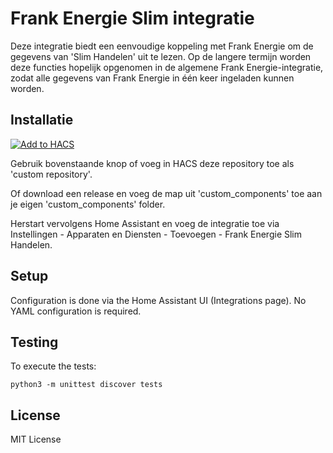 # Frank Energie Slim integratie

Deze integratie biedt een eenvoudige koppeling met Frank Energie om de gegevens van 'Slim Handelen' uit te lezen.
Op de langere termijn worden deze functies hopelijk opgenomen in de algemene Frank Energie-integratie, zodat alle gegevens van Frank Energie in één keer ingeladen kunnen worden.

## Installatie

[![Add to HACS](https://img.shields.io/badge/HACS-Add%20this%20repository-blue?style=for-the-badge&logo=home-assistant)](https://my.home-assistant.io/redirect/hacs_repository/?owner=yholkamp&repository=frank-energie-slim&category=integration)

Gebruik bovenstaande knop of voeg in HACS deze repository toe als 'custom repository'. 

Of download een release en voeg de map uit 'custom_components' toe aan je eigen 'custom_components' folder.


Herstart vervolgens Home Assistant en voeg de integratie toe via Instellingen - Apparaten en Diensten - Toevoegen - Frank Energie Slim Handelen.


## Setup

Configuration is done via the Home Assistant UI (Integrations page). No YAML configuration is required.

## Testing

To execute the tests:

    python3 -m unittest discover tests


## License

MIT License